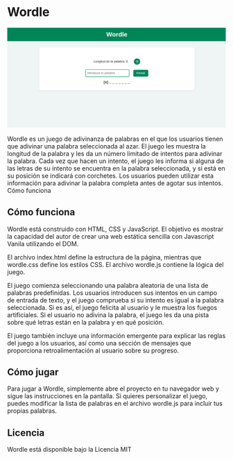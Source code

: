 # Wordle

![Captura de pantalla del juego Wordle](Worlde.png)

Wordle es un juego de adivinanza de palabras en el que los usuarios tienen que adivinar una palabra seleccionada al azar. El juego les muestra la longitud de la palabra y les da un número limitado de intentos para adivinar la palabra. Cada vez que hacen un intento, el juego les informa si alguna de las letras de su intento se encuentra en la palabra seleccionada, y si está en su posición se indicará con corchetes. Los usuarios pueden utilizar esta información para adivinar la palabra completa antes de agotar sus intentos.
Cómo funciona

## Cómo funciona

Wordle está construido con HTML, CSS y JavaScript. El objetivo es mostrar la capacidad del autor de crear una web estática sencilla con Javascript Vanila utilizando el DOM. 

El archivo index.html define la estructura de la página, mientras que wordle.css define los estilos CSS. El archivo wordle.js contiene la lógica del juego.

El juego comienza seleccionando una palabra aleatoria de una lista de palabras predefinidas. Los usuarios introducen sus intentos en un campo de entrada de texto, y el juego comprueba si su intento es igual a la palabra seleccionada. Si es así, el juego felicita al usuario y le muestra los fuegos artificiales. Si el usuario no adivina la palabra, el juego les da una pista sobre qué letras están en la palabra y en qué posición.

El juego también incluye una información emergente para explicar las reglas del juego a los usuarios, así como una sección de mensajes que proporciona retroalimentación al usuario sobre su progreso.

## Cómo jugar

Para jugar a Wordle, simplemente abre el proyecto en tu navegador web y sigue las instrucciones en la pantalla. Si quieres personalizar el juego, puedes modificar la lista de palabras en el archivo wordle.js para incluir tus propias palabras.

## Licencia 
Wordle está disponible bajo la Licencia MIT
